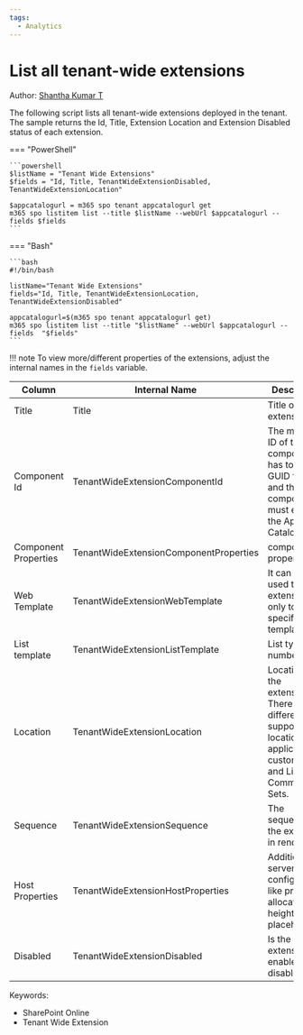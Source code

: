 ```yaml
---
tags:
  - Analytics
---
```


# List all tenant-wide extensions

Author: [Shantha Kumar T](https://www.ktskumar.com/2020/04/manage-tenant-wide-extensions-using-office-365-cli/)

The following script lists all tenant-wide extensions deployed in the tenant. The sample returns the Id, Title, Extension Location and Extension Disabled status of each extension.

=== "PowerShell"

    ```powershell
    $listName = "Tenant Wide Extensions"
    $fields = "Id, Title, TenantWideExtensionDisabled, TenantWideExtensionLocation"

    $appcatalogurl = m365 spo tenant appcatalogurl get
    m365 spo listitem list --title $listName --webUrl $appcatalogurl --fields $fields
    ```

=== "Bash"

    ```bash
    #!/bin/bash

    listName="Tenant Wide Extensions"
    fields="Id, Title, TenantWideExtensionLocation, TenantWideExtensionDisabled"

    appcatalogurl=$(m365 spo tenant appcatalogurl get)
    m365 spo listitem list --title "$listName" --webUrl $appcatalogurl --fields  "$fields"
    ```

!!! note
    To view more/different properties of the extensions, adjust the internal names in the `fields` variable.

Column|Internal Name|Description
--|--|--
Title|Title|Title of the extension.
Component Id|TenantWideExtensionComponentId|The manifest ID of the component. It has to be in GUID format and the component must exist in the App Catalog.
Component Properties|TenantWideExtensionComponentProperties|component properties.
Web Template|TenantWideExtensionWebTemplate|It can be used to target extension only to a specific web template.
List template|TenantWideExtensionListTemplate|List type as a number.
Location|TenantWideExtensionLocation|Location of the extension. There are different support locations for application customizers and ListView Command Sets.
Sequence|TenantWideExtensionSequence|The sequence of the extension in rendering.
Host Properties|TenantWideExtensionHostProperties|Additional server-side configuration, like pre-allocated height for placeholders.
Disabled|TenantWideExtensionDisabled|Is the extension enabled or disabled?

Keywords:

- SharePoint Online
- Tenant Wide Extension

